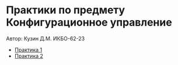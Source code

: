 # Практики по предмету Конфигурационное управление

Автор: Кузин Д.М. ИКБО-62-23

* [Практика 1]()
* [Практика 2]()
